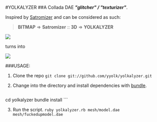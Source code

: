 #YOLKALYZER
##A Collada DAE ***"glitcher" / "texturizer"***. 

Inspired by [Satromizer](http://jonsatrom.com/satromizer/) and can be considered as such: 

> **BITMAP** => **Satromizer** :: **3D** => **YOLKALYZER**

![](http://farm9.staticflickr.com/8017/7194214842_4f3e9385f0_o.png)

turns into 

![](http://farm6.staticflickr.com/5470/7194214902_0dc2497af6_o.png)

###USAGE:

1. Clone the repo
    ```git clone git://github.com/yyolk/yolkalyzer.git```

2. Change into the directory and install dependencies with [bundle](http://gembundler.com/).
    ```
cd yolkalyzer
bundle install
    ```

3. Run the script.
    ```ruby yolkalyzer.rb mesh/model.dae mesh/fuckedupmodel.dae```
